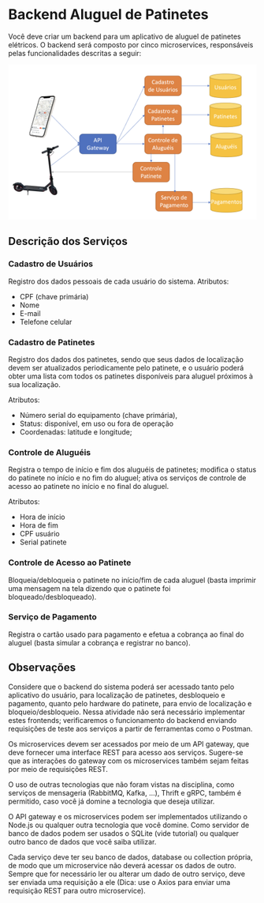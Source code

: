 # Backend Aluguel de Patinetes

Você deve criar um backend para um aplicativo de aluguel de patinetes elétricos. O backend será composto por cinco microservices, responsáveis pelas funcionalidades descritas a seguir:

![Esquema dos microsserviços](/docs/patinete-microsservicos.png "Esquema dos microsserviços")

## Descrição dos Serviços

### Cadastro de Usuários

Registro dos dados pessoais de cada usuário do sistema.
Atributos:

- CPF (chave primária)
- Nome
- E-mail
- Telefone celular

### Cadastro de Patinetes

Registro dos dados dos patinetes, sendo que seus dados de localização devem ser atualizados periodicamente pelo patinete, e o usuário poderá obter uma lista com todos os patinetes disponíveis para aluguel próximos à sua localização.

Atributos:

- Número serial do equipamento (chave primária),
- Status: disponível, em uso ou fora de operação
- Coordenadas: latitude e longitude;

### Controle de Aluguéis

Registra o tempo de início e fim dos aluguéis de patinetes; modifica o status do patinete no início e no fim do aluguel; ativa os serviços de controle de acesso ao patinete no início e no final do aluguel.

Atributos:

- Hora de início
- Hora de fim
- CPF usuário
- Serial patinete

### Controle de Acesso ao Patinete

Bloqueia/debloqueia o patinete no início/fim de cada aluguel (basta imprimir uma mensagem na tela dizendo que o patinete foi bloqueado/desbloqueado).

### Serviço de Pagamento

Registra o cartão usado para pagamento e efetua a cobrança ao final do aluguel (basta simular a cobrança e registrar no banco).

## Observações

Considere que o backend do sistema poderá ser acessado tanto pelo aplicativo do usuário, para localização de patinetes, desbloqueio e pagamento, quanto pelo hardware do patinete, para envio de localização e bloqueio/desbloqueio. Nessa atividade não será necessário implementar estes frontends; verificaremos o funcionamento do backend enviando requisições de teste aos serviços a partir de ferramentas como o Postman.

Os microservices devem ser acessados por meio de um API gateway, que deve fornecer uma interface REST para acesso aos serviços. Sugere-se que as interações do gateway com os microservices também sejam feitas por meio de requisições REST.

O uso de outras tecnologias que não foram vistas na disciplina, como serviços de mensageria (RabbitMQ, Kafka, ...), Thrift e gRPC, também é permitido, caso você já domine a tecnologia que deseja utilizar.

O API gateway e os microservices podem ser implementados utilizando o Node.js ou qualquer outra tecnologia que você domine. Como servidor de banco de dados podem ser usados o SQLite (vide tutorial) ou qualquer outro banco de dados que você saiba utilizar.

Cada serviço deve ter seu banco de dados, database ou collection própria, de modo que um microservice não deverá acessar os dados de outro. Sempre que for necessário ler ou alterar um dado de outro serviço, deve ser enviada uma requisição a ele (Dica: use o Axios para enviar uma requisição REST para outro microservice).
